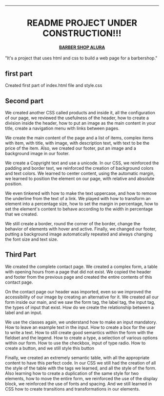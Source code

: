 <hr>
<h1 align="center"> README PROJECT UNDER CONSTRUCTION!!!</h1>

<h4 align="center"><u>BARBER SHOP ALURA</u></h4>

<p>"It's a project that uses html and css to build a web page for a barbershop."</p>

<h2>first part</h2>

<p>
Created first part of index.html file and style.css
</p>


<h2>Second part</h2>

<p>
We created another CSS called products and inside it, all the configuration of our page, we reviewed the usefulness of the header, how to create a division inside the header, how to put an image as the main content in your title, create a navigation menu with links between pages.
</p>
<p>
We create the main content of the page and a list of items, complex items with item, with title, with image, with description text, with text to be the price of the item. Also, we created our footer, put an image and a background image in our footer.
</p>
<p>
We create a Copyright text and use a unicode. In our CSS, we reinforced the padding and border text, we reinforced the creation of background colors and text colors. We learned to center content, using the automatic margin, we learned to position the element on our page, with relative and absolute position.
</p>
<p>
We even tinkered with how to make the text uppercase, and how to remove the underline from the text of a link. We played with how to transform an element into a percentage size, how to set the margin in percentage, how to set the element's content to behave according to the width in percentage that we created.
</p>
<p>
We still create a border, round the corner of the border, change the behavior of elements with hover and active. Finally, we changed our footer, putting a background image automatically repeated and always changing the font size and text size.
</p>

<h2>Third Part</h2>

<p>
We created the complete contact page. We created a complex form, a table with opening hours from a page that did not exist. We copied the header and footer from the previous page and created the entire contents of this contact page.
</p>

<p>
On the contact page our header was imported, even so we improved the accessibility of our image by creating an alternative for it. We created all our form inside our main, and we saw the form tag, the label tag, the input tag, the types of input that exist. How do we create the relationship between a label and an input.
</p>

<p>
We use the classes again, we understand how to make an input mandatory. How to leave an example text in the input. How to create a box for the user to write a text. How to still create good semantics within the form with the fieldset and the legend. How to create a type, a selection of various options within our form. How to use the checkbox, input of type radio. How to create a button, and we still style this button
</p>

<p>
Finally, we created an extremely semantic table, with all the appropriate content to have this perfect code. In our CSS we still had the creation of all the style of the table with the tags we learned, and all the style of the form. Also learning how to create a duplication of the same style for two elements, how to move the entire form, we reinforced the use of the display block, we reinforced the use of fonts and spacing. And we still learned in CSS how to create transitions and transformations in our elements.
</p>

<p>

</p>

<p>

</p>
